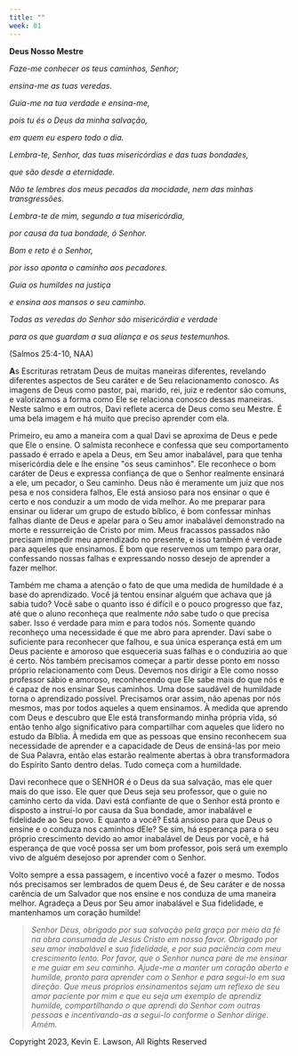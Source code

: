 ```yaml
---
title: ""
week: 01
---
```


**Deus Nosso Mestre**

*Faze-me conhecer os teus caminhos, Senhor;*

*ensina-me as tuas veredas.*

*Guia-me na tua verdade e ensina-me,*

*pois tu és o Deus da minha salvação,*

*em quem eu espero todo o dia.*

*Lembra-te, Senhor, das tuas misericórdias e das tuas bondades,*

*que são desde a eternidade.*

*Não te lembres dos meus pecados da mocidade, nem das minhas
transgressões.*

*Lembra-te de mim, segundo a tua misericórdia,*

*por causa da tua bondade, ó Senhor.*

*Bom e reto é o Senhor,*

*por isso aponta o caminho aos pecadores.*

*Guia os humildes na justiça*

*e ensina aos mansos o seu caminho.*

*Todas as veredas do Senhor são misericórdia e verdade*

*para os que guardam a sua aliança e os seus testemunhos.*

(Salmos 25:4-10, NAA)

**A**s Escrituras retratam Deus de muitas maneiras diferentes, revelando
diferentes aspectos de Seu caráter e de Seu relacionamento conosco. As
imagens de Deus como pastor, pai, marido, rei, juiz e redentor são
comuns, e valorizamos a forma como Ele se relaciona conosco dessas
maneiras. Neste salmo e em outros, Davi reflete acerca de Deus como seu
Mestre. É uma bela imagem e há muito que preciso aprender com ela.

Primeiro, eu amo a maneira com a qual Davi se aproxima de Deus e pede
que Ele o ensine. O salmista reconhece e confessa que seu comportamento
passado é errado e apela a Deus, em Seu amor inabalável, para que tenha
misericórdia dele e lhe ensine "os seus caminhos". Ele reconhece o bom
caráter de Deus e expressa confiança de que o Senhor realmente ensinará
a ele, um pecador, o Seu caminho. Deus não é meramente um juiz que nos
pesa e nos considera falhos, Ele está ansioso para nos ensinar o que é
certo e nos conduzir a um modo de vida melhor. Ao me preparar para
ensinar ou liderar um grupo de estudo bíblico, é bom confessar minhas
falhas diante de Deus e apelar para o Seu amor inabalável demonstrado na
morte e ressurreição de Cristo por mim. Meus fracassos passados não
precisam impedir meu aprendizado no presente, e isso também é verdade
para aqueles que ensinamos. É bom que reservemos um tempo para orar,
confessando nossas falhas e expressando nosso desejo de aprender a fazer
melhor.

Também me chama a atenção o fato de que uma medida de humildade é a base
do aprendizado. Você já tentou ensinar alguém que achava que já sabia
tudo? Você sabe o quanto isso é difícil e o pouco progresso que faz, até
que o aluno reconheça que realmente *não* sabe tudo o que precisa saber.
Isso é verdade para mim e para todos nós. Somente quando reconheço uma
necessidade é que me abro para aprender. Davi sabe o suficiente para
reconhecer que falhou, e sua única esperança está em um Deus paciente e
amoroso que esqueceria suas falhas e o conduziria ao que é certo. Nós
também precisamos começar a partir desse ponto em nosso próprio
relacionamento com Deus. Devemos nos dirigir a Ele como nosso professor
sábio e amoroso, reconhecendo que Ele sabe mais do que nós e é capaz de
nos ensinar Seus caminhos. Uma dose saudável de humildade torna o
aprendizado possível. Precisamos orar assim, não apenas por nós mesmos,
mas por todos aqueles a quem ensinamos. À medida que aprendo com Deus e
descubro que Ele está transformando minha própria vida, só então tenho
algo significativo para compartilhar com aqueles que lidero no estudo da
Bíblia. À medida em que as pessoas que ensino reconhecem sua necessidade
de aprender e a capacidade de Deus de ensiná-las por meio de Sua
Palavra, então elas estarão realmente abertas à obra transformadora do
Espírito Santo dentro delas. Tudo começa com a humildade.

Davi reconhece que o SENHOR é o Deus da sua salvação, mas ele quer mais
do que isso. Ele quer que Deus seja seu professor, que o guie no caminho
certo da vida. Davi está confiante de que o Senhor está pronto e
disposto a instruí-lo por causa da Sua bondade, amor inabalável e
fidelidade ao Seu povo. E quanto a você? Está ansioso para que Deus o
ensine e o conduza nos caminhos dEle? Se sim, há esperança para o seu
próprio crescimento devido ao amor inabalável de Deus por você, e há
esperança de que você possa ser um bom professor, pois será um exemplo
vivo de alguém desejoso por aprender com o Senhor.

Volto sempre a essa passagem, e incentivo você a fazer o mesmo. Todos
nós precisamos ser lembrados de quem Deus é, de Seu caráter e de nossa
carência de um Salvador que nos ensine e nos conduza de uma maneira
melhor. Agradeça a Deus por Seu amor inabalável e Sua fidelidade, e
mantenhamos um coração humilde!

> *Senhor Deus, obrigado por sua salvação pela graça por meio da fé na
> obra consumada de Jesus Cristo em nosso favor. Obrigado por seu amor
> inabalável e sua fidelidade, e por sua paciência com meu crescimento
> lento. Por favor, que o Senhor nunca pare de me ensinar e me guiar em
> seu caminho. Ajude-me a manter um coração aberto e humilde, pronto
> para aprender com o Senhor e para segui-lo em sua direção. Que meus
> próprios ensinamentos sejam um reflexo de seu amor paciente por mim e
> que eu seja um exemplo de aprendiz humilde, compartilhando o que
> aprendi do Senhor com outras pessoas e incentivando-as a segui-lo
> conforme o Senhor dirige. Amém.*

Copyright 2023, Kevin E. Lawson, All Rights Reserved
